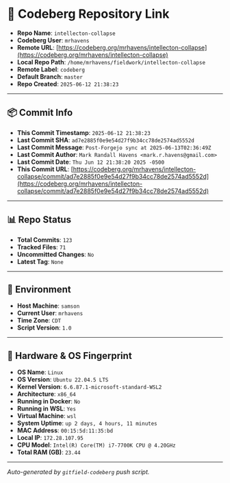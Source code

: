 # 🔗 Codeberg Repository Link

- **Repo Name**: `intellecton-collapse`
- **Codeberg User**: `mrhavens`
- **Remote URL**: [https://codeberg.org/mrhavens/intellecton-collapse](https://codeberg.org/mrhavens/intellecton-collapse)
- **Local Repo Path**: `/home/mrhavens/fieldwork/intellecton-collapse`
- **Remote Label**: `codeberg`
- **Default Branch**: `master`
- **Repo Created**: `2025-06-12 21:38:23`

---

## 📦 Commit Info

- **This Commit Timestamp**: `2025-06-12 21:38:23`
- **Last Commit SHA**: `ad7e2885f0e9e54d27f9b34cc78de2574ad5552d`
- **Last Commit Message**: `Post-Forgejo sync at 2025-06-13T02:36:49Z`
- **Last Commit Author**: `Mark Randall Havens <mark.r.havens@gmail.com>`
- **Last Commit Date**: `Thu Jun 12 21:38:20 2025 -0500`
- **This Commit URL**: [https://codeberg.org/mrhavens/intellecton-collapse/commit/ad7e2885f0e9e54d27f9b34cc78de2574ad5552d](https://codeberg.org/mrhavens/intellecton-collapse/commit/ad7e2885f0e9e54d27f9b34cc78de2574ad5552d)

---

## 📊 Repo Status

- **Total Commits**: `123`
- **Tracked Files**: `71`
- **Uncommitted Changes**: `No`
- **Latest Tag**: `None`

---

## 🧭 Environment

- **Host Machine**: `samson`
- **Current User**: `mrhavens`
- **Time Zone**: `CDT`
- **Script Version**: `1.0`

---

## 🧬 Hardware & OS Fingerprint

- **OS Name**: `Linux`
- **OS Version**: `Ubuntu 22.04.5 LTS`
- **Kernel Version**: `6.6.87.1-microsoft-standard-WSL2`
- **Architecture**: `x86_64`
- **Running in Docker**: `No`
- **Running in WSL**: `Yes`
- **Virtual Machine**: `wsl`
- **System Uptime**: `up 2 days, 4 hours, 11 minutes`
- **MAC Address**: `00:15:5d:11:35:bd`
- **Local IP**: `172.28.107.95`
- **CPU Model**: `Intel(R) Core(TM) i7-7700K CPU @ 4.20GHz`
- **Total RAM (GB)**: `23.44`

---

_Auto-generated by `gitfield-codeberg` push script._
